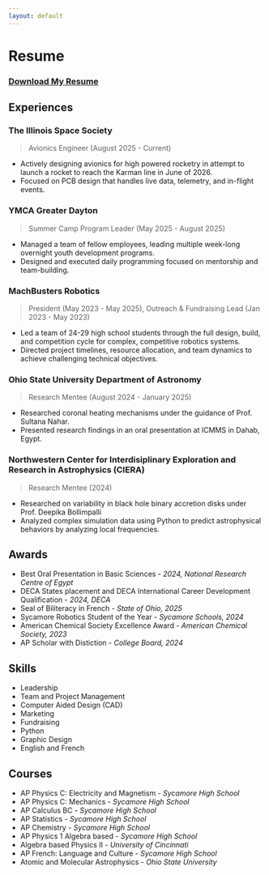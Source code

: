 ```yaml
---
layout: default
---
```


# Resume

### <a href="/assets/resume.pdf" download="shillington-resume.pdf">Download My Resume</a>

## Experiences

### The Illinois Space Society

> Avionics Engineer (August 2025 - Current)

* Actively designing avionics for high powered rocketry in attempt to launch a rocket to reach the Karman line in June of 2026.
* Focused on PCB design that handles live data, telemetry, and in-flight events.

### YMCA Greater Dayton

> Summer Camp Program Leader (May 2025 - August 2025)

* Managed a team of fellow employees, leading multiple week-long overnight youth development programs.
* Designed and executed daily programming focused on mentorship and team-building.

### MachBusters Robotics

> President (May 2023 - May 2025), Outreach & Fundraising Lead (Jan 2023 - May 2023)

* Led a team of 24-29 high school students through the full design, build, and competition cycle for complex, competitive robotics systems.
* Directed project timelines, resource allocation, and team dynamics to achieve challenging technical objectives.

### Ohio State University Department of Astronomy

> Research Mentee (August 2024 - January 2025)

* Researched coronal heating mechanisms under the guidance of Prof. Sultana Nahar.
* Presented research findings in an oral presentation at ICMMS in Dahab, Egypt.

### Northwestern Center for Interdisiplinary Exploration and Research in Astrophysics (CIERA)

> Research Mentee (2024)

* Researched on variability in black hole binary accretion disks under Prof. Deepika Bollimpalli
* Analyzed complex simulation data using Python to predict astrophysical behaviors by analyzing local frequencies.



## Awards

* Best Oral Presentation in Basic Sciences - *2024, National Research Centre of Egypt*
* DECA States placement and DECA International Career Development Qualification - *2024, DECA*
* Seal of Biliteracy in French - *State of Ohio, 2025*
* Sycamore Robotics Student of the Year - *Sycamore Schools, 2024*
* American Chemical Society Excellence Award - *American Chemical Society, 2023*
* AP Scholar with Distiction - *College Board, 2024*

## Skills

* Leadership
* Team and Project Management
* Computer Aided Design (CAD)
* Marketing
* Fundraising
* Python
* Graphic Design
* English and French

## Courses

* AP Physics C: Electricity and Magnetism - *Sycamore High School*
* AP Physics C: Mechanics - *Sycamore High School*
* AP Calculus BC - *Sycamore High School*
* AP Statistics - *Sycamore High School*
* AP Chemistry - *Sycamore High School*
* AP Physics 1 Algebra based - *Sycamore High School*
* Algebra based Physics II - *University of Cincinnati*
* AP French: Language and Culture - *Sycamore High School*
* Atomic and Molecular Astrophysics - *Ohio State University*
